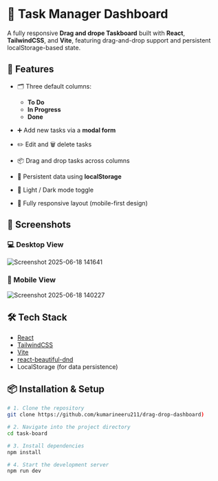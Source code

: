 # 📝 Task Manager Dashboard

A fully responsive **Drag and drope  Taskboard** built with **React**, **TailwindCSS**, and **Vite**, featuring drag-and-drop support and persistent localStorage-based state.

## 🚀 Features

- 🗂️ Three default columns:
  - **To Do**
  - **In Progress**
  - **Done**
  
- ➕ Add new tasks via a **modal form**

- ✏️ Edit and 🗑️ delete tasks

- 📦 Drag and drop tasks across columns

- 💾 Persistent data using **localStorage**

- 🌙 Light / Dark mode toggle

- 📱 Fully responsive layout (mobile-first design)

## 📸 Screenshots

### 💻 Desktop View

 ![Screenshot 2025-06-18 141641](https://github.com/user-attachments/assets/58596618-01c9-4b20-8597-0d6c85ce50e9)



### 📱 Mobile View

![Screenshot 2025-06-18 140227](https://github.com/user-attachments/assets/eea6e2c3-6951-4871-a03d-5dc26e4dea1c)


## 🛠️ Tech Stack

- [React](https://reactjs.org/)
- [TailwindCSS](https://tailwindcss.com/)
- [Vite](https://vitejs.dev/)
- [react-beautiful-dnd](https://github.com/atlassian/react-beautiful-dnd)
- LocalStorage (for data persistence)

## 📦 Installation & Setup

```bash
# 1. Clone the repository
git clone https://github.com/kumarineeru211/drag-drop-dashboard)

# 2. Navigate into the project directory
cd task-board

# 3. Install dependencies
npm install

# 4. Start the development server
npm run dev


